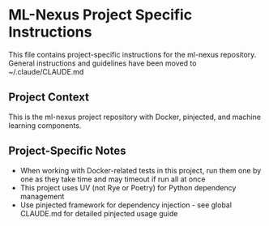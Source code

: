 # ML-Nexus Project Specific Instructions

This file contains project-specific instructions for the ml-nexus repository.
General instructions and guidelines have been moved to ~/.claude/CLAUDE.md

## Project Context
This is the ml-nexus project repository with Docker, pinjected, and machine learning components.

## Project-Specific Notes
- When working with Docker-related tests in this project, run them one by one as they take time and may timeout if run all at once
- This project uses UV (not Rye or Poetry) for Python dependency management
- Use pinjected framework for dependency injection - see global CLAUDE.md for detailed pinjected usage guide